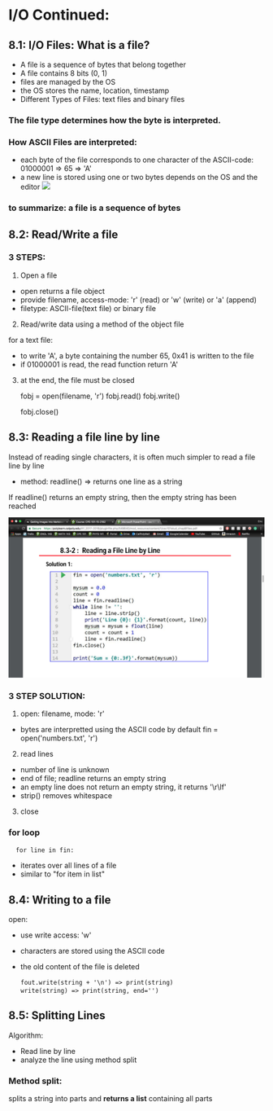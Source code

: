 # I/O Continued:
## 8.1: I/O Files: What is a file?
* A file is a sequence of bytes that belong together
* A file contains 8 bits (0, 1)
* files are managed by the OS
* the OS stores the name, location, timestamp
* Different Types of Files: text files and binary files
### The file type determines how the byte is interpreted.

### How ASCII Files are interpreted:
* each byte of the file corresponds to one character of the ASCII-code: 01000001 => 65 => 'A'
* a new line is stored using one or two bytes depends on the OS and the editor
![](whatisafile.png)
### to summarize: a file is a sequence of bytes

## 8.2: Read/Write a file
### 3 STEPS:
1) Open a file
* open returns a file object
* provide filename, access-mode: 'r' (read) or 'w' (write) or 'a' (append)
* filetype: ASCII-file(text file) or binary file

2) Read/write data using a method of the object file

for a text file:
* to write 'A', a byte containing the number 65, 0x41 is written to the file
* if 01000001 is read, the read function return 'A'

3) at the end, the file must be closed

      fobj = open(filename, 'r')
      fobj.read()
      fobj.write()

      fobj.close()

## 8.3: Reading a file line by line
Instead of reading single characters, it is often much simpler to read a file line by line
* method: readline() => returns one line as a string

If readline() returns an empty string, then the empty string has been reached

![](img/linebyline.png)

### 3 STEP SOLUTION:
1) open: filename, mode: 'r'
* bytes are interpretted using the ASCII code by default
      fin = open('numbers.txt', 'r')

2) read lines
* number of line is unknown
* end of file; readline returns an empty string
* an empty line does not return an empty string, it returns '\r\lf'
* strip() removes whitespace

3) close

### for loop
      for line in fin:
* iterates over all lines of a file
* similar to "for item in list"

## 8.4: Writing to a file
open:
* use write access: 'w'
* characters are stored using the ASCII code
* the old content of the file is deleted

      fout.write(string + '\n') => print(string)
      write(string) => print(string, end='')

## 8.5: Splitting Lines
Algorithm:
* Read line by line
* analyze the line using method split

### Method split:
splits a string into parts and __returns a list__ containing all parts
